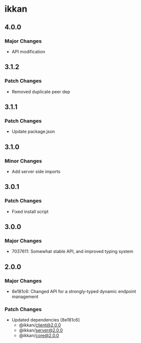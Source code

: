 # ikkan

## 4.0.0

### Major Changes

- API modification

## 3.1.2

### Patch Changes

- Removed duplicate peer dep

## 3.1.1

### Patch Changes

- Update package.json

## 3.1.0

### Minor Changes

- Add server side imports

## 3.0.1

### Patch Changes

- Fixed install script

## 3.0.0

### Major Changes

- 7037611: Somewhat stable API, and improved typing system

## 2.0.0

### Major Changes

- 8e181c6: Changed API for a strongly-typed dynamic endpoint management

### Patch Changes

- Updated dependencies [8e181c6]
  - @ikkan/client@2.0.0
  - @ikkan/server@2.0.0
  - @ikkan/core@2.0.0
